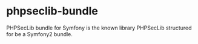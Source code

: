 phpseclib-bundle
================

PHPSecLib bundle for Symfony is the known library PHPSecLib structured for be a Symfony2 bundle.